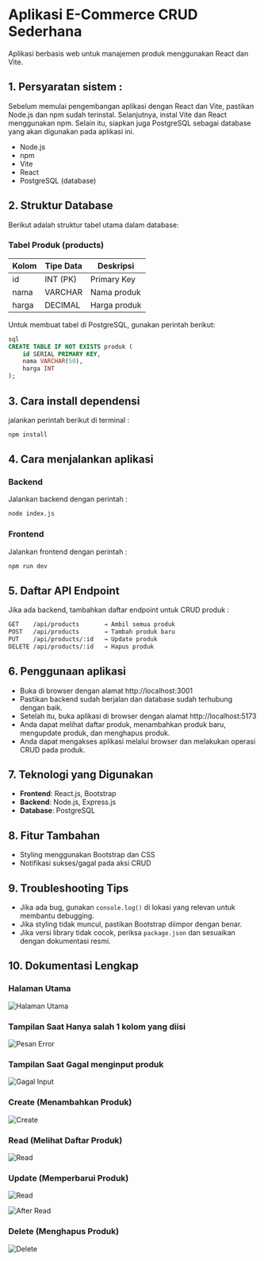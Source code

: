 # Aplikasi E-Commerce CRUD Sederhana

Aplikasi berbasis web untuk manajemen produk menggunakan React dan Vite.

## 1. Persyaratan sistem :

Sebelum memulai pengembangan aplikasi dengan React dan Vite, pastikan Node.js dan npm sudah terinstal. Selanjutnya, instal Vite dan React menggunakan npm. Selain itu, siapkan juga PostgreSQL sebagai database yang akan digunakan pada aplikasi ini.

- Node.js
- npm
- Vite
- React
- PostgreSQL (database)

## 2. Struktur Database

Berikut adalah struktur tabel utama dalam database:

### **Tabel Produk (products)**

| Kolom    | Tipe Data | Deskripsi               |
|----------|----------|-------------------------|
| id       | INT (PK) | Primary Key             |
| nama     | VARCHAR  | Nama produk             |
| harga    | DECIMAL  | Harga produk            |

Untuk membuat tabel di PostgreSQL, gunakan perintah berikut:

```sql
sql
CREATE TABLE IF NOT EXISTS produk (
    id SERIAL PRIMARY KEY,
    nama VARCHAR(50),
    harga INT
);
```

## 3. Cara install dependensi

jalankan perintah berikut di terminal :

```bash
npm install
```

## 4. Cara menjalankan aplikasi

### Backend

Jalankan backend dengan perintah :

```bash
node index.js
```

### Frontend

Jalankan frontend dengan perintah :

```bash
npm run dev
```

## 5. Daftar API Endpoint

Jika ada backend, tambahkan daftar endpoint untuk CRUD produk :
```bash
GET    /api/products       → Ambil semua produk  
POST   /api/products       → Tambah produk baru  
PUT    /api/products/:id   → Update produk  
DELETE /api/products/:id   → Hapus produk  
```

## 6. Penggunaan aplikasi

- Buka di browser dengan alamat http://localhost:3001
- Pastikan backend sudah berjalan dan database sudah terhubung dengan baik. 
- Setelah itu, buka aplikasi di browser dengan alamat http://localhost:5173 
- Anda dapat melihat daftar produk, menambahkan produk baru, mengupdate produk, dan menghapus produk.
- Anda dapat mengakses aplikasi melalui browser dan melakukan operasi CRUD pada produk.

## 7. Teknologi yang Digunakan

- **Frontend**: React.js, Bootstrap
- **Backend**: Node.js, Express.js
- **Database**: PostgreSQL

## 8. Fitur Tambahan

- Styling menggunakan Bootstrap dan CSS
- Notifikasi sukses/gagal pada aksi CRUD

## 9. Troubleshooting Tips

- Jika ada bug, gunakan `console.log()` di lokasi yang relevan untuk membantu debugging.
- Jika styling tidak muncul, pastikan Bootstrap diimpor dengan benar.
- Jika versi library tidak cocok, periksa `package.json` dan sesuaikan dengan dokumentasi resmi.

## 10. Dokumentasi Lengkap
### Halaman Utama
![Halaman Utama](image.png)
### Tampilan  Saat Hanya salah 1 kolom yang diisi
![Pesan Error](image-1.png)
### Tampilan Saat Gagal menginput produk
![Gagal Input](image-2.png)
### Create (Menambahkan Produk)
![Create](image-3.png)
### Read (Melihat Daftar Produk)
![Read](image-4.png)
### Update (Memperbarui Produk)
![Read](<Screenshot 2025-03-27 085858.png>)

![After Read](<Screenshot 2025-03-27 085906.png>)
### Delete (Menghapus Produk)
![Delete](image-7.png)
